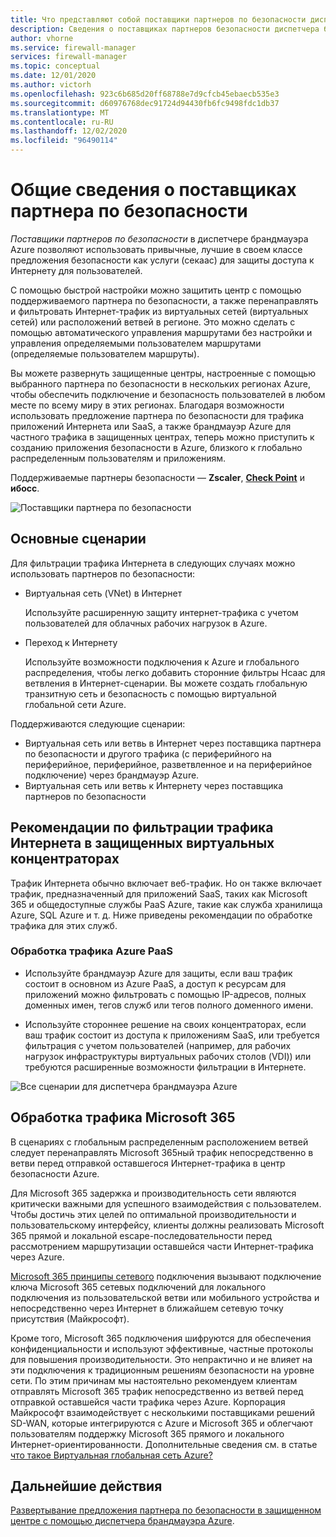 ```yaml
---
title: Что представляют собой поставщики партнеров по безопасности диспетчера брандмауэра Azure?
description: Сведения о поставщиках партнеров безопасности диспетчера брандмауэров Azure
author: vhorne
ms.service: firewall-manager
services: firewall-manager
ms.topic: conceptual
ms.date: 12/01/2020
ms.author: victorh
ms.openlocfilehash: 923c6b685d20ff68788e7d9cfcb45ebaecb535e3
ms.sourcegitcommit: d60976768dec91724d94430fb6fc9498fdc1db37
ms.translationtype: MT
ms.contentlocale: ru-RU
ms.lasthandoff: 12/02/2020
ms.locfileid: "96490114"
---
```

# <a name="what-are-security-partner-providers"></a>Общие сведения о поставщиках партнера по безопасности

*Поставщики партнеров по безопасности* в диспетчере брандмауэра Azure позволяют использовать привычные, лучшие в своем классе предложения безопасности как услуги (секаас) для защиты доступа к Интернету для пользователей.

С помощью быстрой настройки можно защитить центр с помощью поддерживаемого партнера по безопасности, а также перенаправлять и фильтровать Интернет-трафик из виртуальных сетей (виртуальных сетей) или расположений ветвей в регионе. Это можно сделать с помощью автоматического управления маршрутами без настройки и управления определяемыми пользователем маршрутами (определяемые пользователем маршруты).

Вы можете развернуть защищенные центры, настроенные с помощью выбранного партнера по безопасности в нескольких регионах Azure, чтобы обеспечить подключение и безопасность пользователей в любом месте по всему миру в этих регионах. Благодаря возможности использовать предложение партнера по безопасности для трафика приложений Интернета или SaaS, а также брандмауэр Azure для частного трафика в защищенных центрах, теперь можно приступить к созданию приложения безопасности в Azure, близкого к глобально распределенным пользователям и приложениям.

Поддерживаемые партнеры безопасности — **Zscaler**, **[Check Point](check-point-overview.md)** и **ибосс**.

![Поставщики партнера по безопасности](media/trusted-security-partners/trusted-security-partners.png)

## <a name="key-scenarios"></a>Основные сценарии

Для фильтрации трафика Интернета в следующих случаях можно использовать партнеров по безопасности:

- Виртуальная сеть (VNet) в Интернет

   Используйте расширенную защиту интернет-трафика с учетом пользователей для облачных рабочих нагрузок в Azure.

- Переход к Интернету

   Используйте возможности подключения к Azure и глобального распределения, чтобы легко добавить сторонние фильтры Нсаас для ветвления в Интернет-сценарии. Вы можете создать глобальную транзитную сеть и безопасность с помощью виртуальной глобальной сети Azure.

Поддерживаются следующие сценарии:
- Виртуальная сеть или ветвь в Интернет через поставщика партнера по безопасности и другого трафика (с периферийного на периферийное, периферийное, разветвленное и на периферийное подключение) через брандмауэр Azure.
- Виртуальная сеть или ветвь к Интернету через поставщика партнеров по безопасности

## <a name="best-practices-for-internet-traffic-filtering-in-secured-virtual-hubs"></a>Рекомендации по фильтрации трафика Интернета в защищенных виртуальных концентраторах

Трафик Интернета обычно включает веб-трафик. Но он также включает трафик, предназначенный для приложений SaaS, таких как Microsoft 365 и общедоступные службы PaaS Azure, такие как служба хранилища Azure, SQL Azure и т. д. Ниже приведены рекомендации по обработке трафика для этих служб.

### <a name="handling-azure-paas-traffic"></a>Обработка трафика Azure PaaS
 
- Используйте брандмауэр Azure для защиты, если ваш трафик состоит в основном из Azure PaaS, а доступ к ресурсам для приложений можно фильтровать с помощью IP-адресов, полных доменных имен, тегов служб или тегов полного доменного имени.

- Используйте стороннее решение на своих концентраторах, если ваш трафик состоит из доступа к приложениям SaaS, или требуется фильтрация с учетом пользователей (например, для рабочих нагрузок инфраструктуры виртуальных рабочих столов (VDI)) или требуются расширенные возможности фильтрации в Интернете.

![Все сценарии для диспетчера брандмауэра Azure](media/trusted-security-partners/all-scenarios.png)

## <a name="handling-microsoft-365-traffic"></a>Обработка трафика Microsoft 365

В сценариях с глобальным распределенным расположением ветвей следует перенаправлять Microsoft 365ный трафик непосредственно в ветви перед отправкой оставшегося Интернет-трафика в центр безопасности Azure.

Для Microsoft 365 задержка и производительность сети являются критически важными для успешного взаимодействия с пользователем. Чтобы достичь этих целей по оптимальной производительности и пользовательскому интерфейсу, клиенты должны реализовать Microsoft 365 прямой и локальной escape-последовательности перед рассмотрением маршрутизации оставшейся части Интернет-трафика через Azure.

[Microsoft 365 принципы сетевого](/microsoft-365/enterprise/microsoft-365-network-connectivity-principles) подключения вызывают подключение ключа Microsoft 365 сетевых подключений для локального подключения из пользовательской ветви или мобильного устройства и непосредственно через Интернет в ближайшем сетевую точку присутствия (Майкрософт).

Кроме того, Microsoft 365 подключения шифруются для обеспечения конфиденциальности и используют эффективные, частные протоколы для повышения производительности. Это непрактично и не влияет на эти подключения к традиционным решениям безопасности на уровне сети. По этим причинам мы настоятельно рекомендуем клиентам отправлять Microsoft 365 трафик непосредственно из ветвей перед отправкой оставшейся части трафика через Azure. Корпорация Майкрософт взаимодействует с несколькими поставщиками решений SD-WAN, которые интегрируются с Azure и Microsoft 365 и облегчают пользователям поддержку Microsoft 365 прямого и локального Интернет-ориентированности. Дополнительные сведения см. в статье [что такое Виртуальная глобальная сеть Azure?](../virtual-wan/virtual-wan-about.md)

## <a name="next-steps"></a>Дальнейшие действия

[Развертывание предложения партнера по безопасности в защищенном центре с помощью диспетчера брандмауэра Azure](deploy-trusted-security-partner.md).
